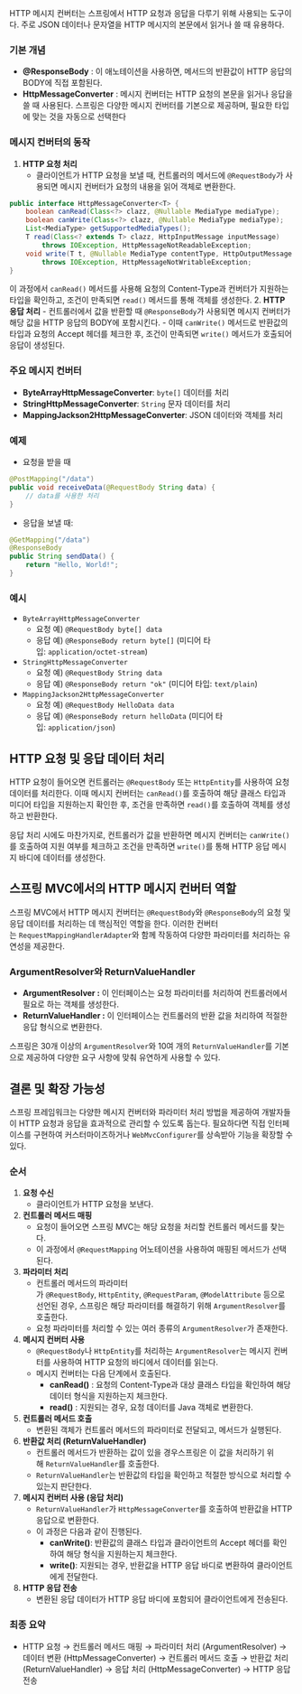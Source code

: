 HTTP 메시지 컨버터는 스프링에서 HTTP 요청과 응답을 다루기 위해 사용되는 도구이다. 주로 JSON 데이터나 문자열을 HTTP 메시지의 본문에서 읽거나 쓸 때 유용하다.

### 기본 개념
- **@ResponseBody** : 이 애노테이션을 사용하면, 메서드의 반환값이 HTTP 응답의 BODY에 직접 포함된다.
- **HttpMessageConverter** : 메시지 컨버터는 HTTP 요청의 본문을 읽거나 응답을 쓸 때 사용된다. 스프링은 다양한 메시지 컨버터를 기본으로 제공하며, 필요한 타입에 맞는 것을 자동으로 선택한다

### 메시지 컨버터의 동작

1. **HTTP 요청 처리**
    - 클라이언트가 HTTP 요청을 보낼 때, 컨트롤러의 메서드에 `@RequestBody`가 사용되면 메시지 컨버터가 요청의 내용을 읽어 객체로 변환한다.
```java
public interface HttpMessageConverter<T> {
    boolean canRead(Class<?> clazz, @Nullable MediaType mediaType);
    boolean canWrite(Class<?> clazz, @Nullable MediaType mediaType);
    List<MediaType> getSupportedMediaTypes();
    T read(Class<? extends T> clazz, HttpInputMessage inputMessage)
        throws IOException, HttpMessageNotReadableException;
    void write(T t, @Nullable MediaType contentType, HttpOutputMessage outputMessage)
        throws IOException, HttpMessageNotWritableException;
}
```
 이 과정에서 `canRead()` 메서드를 사용해 요청의 Content-Type과 컨버터가 지원하는 타입을 확인하고, 조건이 만족되면 `read()` 메서드를 통해 객체를 생성한다.
2. **HTTP 응답 처리**
    - 컨트롤러에서 값을 반환할 때 `@ResponseBody`가 사용되면 메시지 컨버터가 해당 값을 HTTP 응답의 BODY에 포함시킨다.
    - 이때 `canWrite()` 메서드로 반환값의 타입과 요청의 Accept 헤더를 체크한 후, 조건이 만족되면 `write()` 메서드가 호출되어 응답이 생성된다.

### 주요 메시지 컨버터

- **ByteArrayHttpMessageConverter**: `byte[]` 데이터를 처리
- **StringHttpMessageConverter**: `String` 문자 데이터를 처리
- **MappingJackson2HttpMessageConverter**: JSON 데이터와 객체를 처리

### 예제

- 요청을 받을 때
```java
@PostMapping("/data")
public void receiveData(@RequestBody String data) {
    // data를 사용한 처리
}
```
    
- 응답을 보낼 때:
```java
@GetMapping("/data")
@ResponseBody
public String sendData() {
    return "Hello, World!";
}
```
### 예시

- `ByteArrayHttpMessageConverter`
    - 요청 예) `@RequestBody byte[] data`
    - 응답 예) `@ResponseBody return byte[]` (미디어 타입: `application/octet-stream`)
- `StringHttpMessageConverter`
    - 요청 예) `@RequestBody String data`
    - 응답 예) `@ResponseBody return "ok"` (미디어 타입: `text/plain`)
- `MappingJackson2HttpMessageConverter`
    - 요청 예) `@RequestBody HelloData data`
    - 응답 예) `@ResponseBody return helloData` (미디어 타입: `application/json`)

## HTTP 요청 및 응답 데이터 처리
HTTP 요청이 들어오면 컨트롤러는 `@RequestBody` 또는 `HttpEntity`를 사용하여 요청 데이터를 처리한다. 이때 메시지 컨버터는 `canRead()`를 호출하여 해당 클래스 타입과 미디어 타입을 지원하는지 확인한 후, 조건을 만족하면 `read()`를 호출하여 객체를 생성하고 반환한다.

응답 처리 시에도 마찬가지로, 컨트롤러가 값을 반환하면 메시지 컨버터는 `canWrite()`를 호출하여 지원 여부를 체크하고 조건을 만족하면 `write()`를 통해 HTTP 응답 메시지 바디에 데이터를 생성한다.

## 스프링 MVC에서의 HTTP 메시지 컨버터 역할
스프링 MVC에서 HTTP 메시지 컨버터는 `@RequestBody`와 `@ResponseBody`의 요청 및 응답 데이터를 처리하는 데 핵심적인 역할을 한다. 이러한 컨버터는 `RequestMappingHandlerAdapter`와 함께 작동하여 다양한 파라미터를 처리하는 유연성을 제공한다.

### ArgumentResolver와 ReturnValueHandler
- **ArgumentResolver :** 이 인터페이스는 요청 파라미터를 처리하여 컨트롤러에서 필요로 하는 객체를 생성한다.
- **ReturnValueHandler :** 이 인터페이스는 컨트롤러의 반환 값을 처리하여 적절한 응답 형식으로 변환한다.

스프링은 30개 이상의 `ArgumentResolver`와 10여 개의 `ReturnValueHandler`를 기본으로 제공하여 다양한 요구 사항에 맞춰 유연하게 사용할 수 있다.

## 결론 및 확장 가능성
스프링 프레임워크는 다양한 메시지 컨버터와 파라미터 처리 방법을 제공하여 개발자들이 HTTP 요청과 응답을 효과적으로 관리할 수 있도록 돕는다. 필요하다면 직접 인터페이스를 구현하여 커스터마이즈하거나 `WebMvcConfigurer`를 상속받아 기능을 확장할 수 있다.

### 순서

1. **요청 수신**
    - 클라이언트가 HTTP 요청을 보낸다.
2. **컨트롤러 메서드 매핑**
    - 요청이 들어오면 스프링 MVC는 해당 요청을 처리할 컨트롤러 메서드를 찾는다.
    - 이 과정에서 `@RequestMapping` 어노테이션을 사용하여 매핑된 메서드가 선택된다.
3. **파라미터 처리**
    - 컨트롤러 메서드의 파라미터가 `@RequestBody`, `HttpEntity`, `@RequestParam`, `@ModelAttribute` 등으로 선언된 경우, 스프링은 해당 파라미터를 해결하기 위해 `ArgumentResolver`를 호출한다.
    - 요청 파라미터를 처리할 수 있는 여러 종류의 `ArgumentResolver`가 존재한다.
4. **메시지 컨버터 사용**
    - `@RequestBody`나 `HttpEntity`를 처리하는 `ArgumentResolver`는 메시지 컨버터를 사용하여 HTTP 요청의 바디에서 데이터를 읽는다.
    - 메시지 컨버터는 다음 단계에서 호출된다.
        - **canRead()** : 요청의 Content-Type과 대상 클래스 타입을 확인하여 해당 데이터 형식을 지원하는지 체크한다.
        - **read()** : 지원되는 경우, 요청 데이터를 Java 객체로 변환한다.
5. **컨트롤러 메서드 호출**
    - 변환된 객체가 컨트롤러 메서드의 파라미터로 전달되고, 메서드가 실행된다.
6. **반환값 처리 (ReturnValueHandler)**
    - 컨트롤러 메서드가 반환하는 값이 있을 경우스프링은 이 값을 처리하기 위해 `ReturnValueHandler`를 호출한다.
    - `ReturnValueHandler`는 반환값의 타입을 확인하고 적절한 방식으로 처리할 수 있는지 판단한다.
7. **메시지 컨버터 사용 (응답 처리)**
    - `ReturnValueHandler`가 `HttpMessageConverter`를 호출하여 반환값을 HTTP 응답으로 변환한다.
    - 이 과정은 다음과 같이 진행된다.
        - **canWrite()**: 반환값의 클래스 타입과 클라이언트의 Accept 헤더를 확인하여 해당 형식을 지원하는지 체크한다.
        - **write()**: 지원되는 경우, 반환값을 HTTP 응답 바디로 변환하여 클라이언트에게 전달한다.
8. **HTTP 응답 전송**
    - 변환된 응답 데이터가 HTTP 응답 바디에 포함되어 클라이언트에게 전송된다.

### 최종 요약
- HTTP 요청 → 컨트롤러 메서드 매핑 → 파라미터 처리 (ArgumentResolver) → 데이터 변환 (HttpMessageConverter) → 컨트롤러 메서드 호출 → 반환값 처리 (ReturnValueHandler) → 응답 처리 (HttpMessageConverter) → HTTP 응답 전송